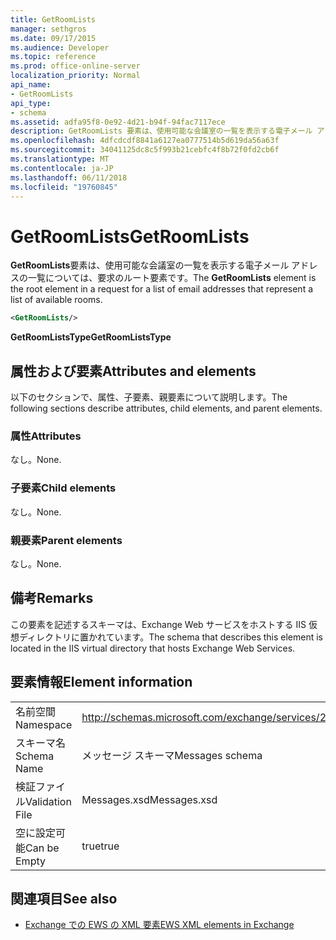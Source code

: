 ```yaml
---
title: GetRoomLists
manager: sethgros
ms.date: 09/17/2015
ms.audience: Developer
ms.topic: reference
ms.prod: office-online-server
localization_priority: Normal
api_name:
- GetRoomLists
api_type:
- schema
ms.assetid: adfa95f8-0e92-4d21-b94f-94fac7117ece
description: GetRoomLists 要素は、使用可能な会議室の一覧を表示する電子メール アドレスの一覧については、要求のルート要素です。
ms.openlocfilehash: 4dfcdcdf8841a6127ea0777514b5d619da56a63f
ms.sourcegitcommit: 34041125dc8c5f993b21cebfc4f8b72f0fd2cb6f
ms.translationtype: MT
ms.contentlocale: ja-JP
ms.lasthandoff: 06/11/2018
ms.locfileid: "19760845"
---
```

# <a name="getroomlists"></a><span data-ttu-id="ff359-103">GetRoomLists</span><span class="sxs-lookup"><span data-stu-id="ff359-103">GetRoomLists</span></span>

<span data-ttu-id="ff359-104">**GetRoomLists**要素は、使用可能な会議室の一覧を表示する電子メール アドレスの一覧については、要求のルート要素です。</span><span class="sxs-lookup"><span data-stu-id="ff359-104">The **GetRoomLists** element is the root element in a request for a list of email addresses that represent a list of available rooms.</span></span> 
  
```XML
<GetRoomLists/>
```

 <span data-ttu-id="ff359-105">**GetRoomListsType**</span><span class="sxs-lookup"><span data-stu-id="ff359-105">**GetRoomListsType**</span></span>
## <a name="attributes-and-elements"></a><span data-ttu-id="ff359-106">属性および要素</span><span class="sxs-lookup"><span data-stu-id="ff359-106">Attributes and elements</span></span>

<span data-ttu-id="ff359-107">以下のセクションで、属性、子要素、親要素について説明します。</span><span class="sxs-lookup"><span data-stu-id="ff359-107">The following sections describe attributes, child elements, and parent elements.</span></span>
  
### <a name="attributes"></a><span data-ttu-id="ff359-108">属性</span><span class="sxs-lookup"><span data-stu-id="ff359-108">Attributes</span></span>

<span data-ttu-id="ff359-109">なし。</span><span class="sxs-lookup"><span data-stu-id="ff359-109">None.</span></span>
  
### <a name="child-elements"></a><span data-ttu-id="ff359-110">子要素</span><span class="sxs-lookup"><span data-stu-id="ff359-110">Child elements</span></span>

<span data-ttu-id="ff359-111">なし。</span><span class="sxs-lookup"><span data-stu-id="ff359-111">None.</span></span>
  
### <a name="parent-elements"></a><span data-ttu-id="ff359-112">親要素</span><span class="sxs-lookup"><span data-stu-id="ff359-112">Parent elements</span></span>

<span data-ttu-id="ff359-113">なし。</span><span class="sxs-lookup"><span data-stu-id="ff359-113">None.</span></span>
  
## <a name="remarks"></a><span data-ttu-id="ff359-114">備考</span><span class="sxs-lookup"><span data-stu-id="ff359-114">Remarks</span></span>

<span data-ttu-id="ff359-115">この要素を記述するスキーマは、Exchange Web サービスをホストする IIS 仮想ディレクトリに置かれています。</span><span class="sxs-lookup"><span data-stu-id="ff359-115">The schema that describes this element is located in the IIS virtual directory that hosts Exchange Web Services.</span></span>
  
## <a name="element-information"></a><span data-ttu-id="ff359-116">要素情報</span><span class="sxs-lookup"><span data-stu-id="ff359-116">Element information</span></span>

|||
|:-----|:-----|
|<span data-ttu-id="ff359-117">名前空間</span><span class="sxs-lookup"><span data-stu-id="ff359-117">Namespace</span></span>  <br/> |http://schemas.microsoft.com/exchange/services/2006/messages  <br/> |
|<span data-ttu-id="ff359-118">スキーマ名</span><span class="sxs-lookup"><span data-stu-id="ff359-118">Schema Name</span></span>  <br/> |<span data-ttu-id="ff359-119">メッセージ スキーマ</span><span class="sxs-lookup"><span data-stu-id="ff359-119">Messages schema</span></span>  <br/> |
|<span data-ttu-id="ff359-120">検証ファイル</span><span class="sxs-lookup"><span data-stu-id="ff359-120">Validation File</span></span>  <br/> |<span data-ttu-id="ff359-121">Messages.xsd</span><span class="sxs-lookup"><span data-stu-id="ff359-121">Messages.xsd</span></span>  <br/> |
|<span data-ttu-id="ff359-122">空に設定可能</span><span class="sxs-lookup"><span data-stu-id="ff359-122">Can be Empty</span></span>  <br/> |<span data-ttu-id="ff359-123">true</span><span class="sxs-lookup"><span data-stu-id="ff359-123">true</span></span>  <br/> |
   
## <a name="see-also"></a><span data-ttu-id="ff359-124">関連項目</span><span class="sxs-lookup"><span data-stu-id="ff359-124">See also</span></span>



- [<span data-ttu-id="ff359-125">Exchange での EWS の XML 要素</span><span class="sxs-lookup"><span data-stu-id="ff359-125">EWS XML elements in Exchange</span></span>](ews-xml-elements-in-exchange.md)

